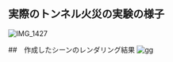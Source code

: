 ## 実際のトンネル火災の実験の様子
![IMG_1427](https://github.com/ki-tormenta/embree3Pathtracing3/assets/63777305/e149ec0d-78f4-4487-810a-83a6a5d0c441)

##　作成したシーンのレンダリング結果
![gg](https://github.com/ki-tormenta/embree3Pathtracing3/assets/63777305/436e3a16-192c-498c-b08f-2d9443efde79)
